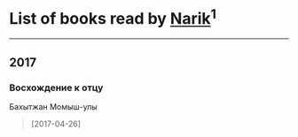 # List of books read by [Narik](http://vk.com/id363723202)<sup>1</sup>
---

## 2017

### Восхождение к отцу
Бахытжан Момыш-улы
> [2017-04-26] 



